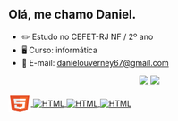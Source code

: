   ##  Olá, me chamo Daniel.

- ✏️ Estudo no CEFET-RJ NF / 2º ano
- 🖥️ Curso: informática
- 📧 E-mail: danielouverney67@gmail.com
   

<div align="center">
  <a href="https://github.com/DanielsSon12">
  <img height="180em" src="https://github-readme-stats.vercel.app/api?username=DanielsSon12&show_icons=true&theme=onedark&include_all_commits=true&count_private=true"/>
  <img height="180em" src="https://github-readme-stats.vercel.app/api/top-langs/?username=DanielsSon12&layout=compact&langs_count=7&theme=onedark"/>
</div>
  <div style="display: inline_block"><br>
    <img align="center" alt="HTML" height="30" width="40" src="https://raw.githubusercontent.com/devicons/devicon/master/icons/html5/html5-original.svg">
    <img align="center" alt="HTML" height="30" width="40" src="https://cdn.jsdelivr.net/gh/devicons/devicon/icons/css3/css3-original.svg"/>
    <img align="center" alt="HTML" height="30" width="40" src="https://cdn.jsdelivr.net/gh/devicons/devicon/icons/cplusplus/cplusplus-original.svg"/> 
    <img align="center" alt="HTML" height="30" width="40" src="https://cdn.jsdelivr.net/gh/devicons/devicon/icons/javascript/javascript-original.svg" />
</div>      
